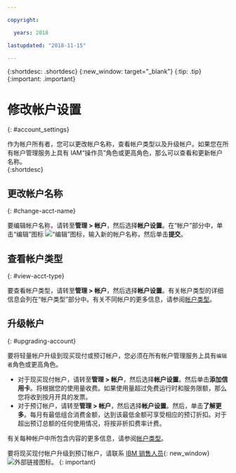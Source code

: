```yaml
---

copyright:

  years: 2018

lastupdated: "2018-11-15" 

---
```


{:shortdesc: .shortdesc}
{:new_window: target="_blank"}
{:tip: .tip}
{:important: .important}


# 修改帐户设置
{: #account_settings}

作为帐户所有者，您可以更改帐户名称，查看帐户类型以及升级帐户。如果您在所有帐户管理服务上具有 IAM“操作员”角色或更高角色，那么可以查看和更新帐户名称。  
{:shortdesc}


## 更改帐户名称
{: #change-acct-name}

要编辑帐户名称，请转至**管理 > 帐户**，然后选择**帐户设置**。在“帐户”部分中，单击“编辑”图标 ![“编辑”图标](../icons/edit-tagging.svg)，输入新的帐户名称，然后单击**提交**。 


## 查看帐户类型
{: #view-acct-type}

要查看帐户类型，请转至**管理 > 帐户**，然后选择**帐户设置**。有关帐户类型的详细信息会列在“帐户类型”部分中。有关不同帐户的更多信息，请参阅[帐户类型](/docs/account/index.html#accounts)。 


## 升级帐户
{: #upgrading-account}

要将轻量帐户升级到现买现付或预订帐户，您必须在所有帐户管理服务上具有`编辑者`角色或更高角色。 

* 对于现买现付帐户，请转至**管理 > 帐户**，然后选择**帐户设置**。然后单击**添加信用卡**。将根据您的使用量收费。如果使用量超过免费运行时和服务限额，那么您将收到按月开具的发票。
* 对于预订帐户，请转至**管理 > 帐户**，然后选择**帐户设置**。然后，单击**了解更多**。每月有最低组合消费金额，达到该最低金额可享受相应的预订折扣。对于超出预订总额的任何使用情况，将按非折扣费率计费。

有关每种帐户中所包含内容的更多信息，请参阅[帐户类型](/docs/account/index.html#accounts)。 


要将现买现付帐户升级到预订帐户，请联系 [IBM 销售人员](https://www.ibm.com/cloud-computing/bluemix/contact-us){: new_window} ![外部链接图标](../icons/launch-glyph.svg "外部链接图标")。
{: important}
